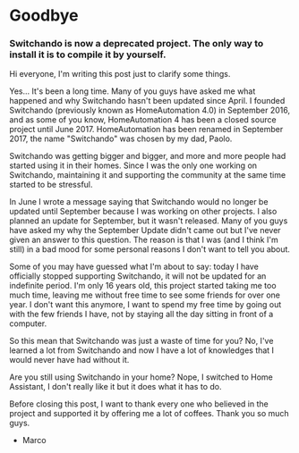 # Goodbye

### Switchando is now a deprecated project. The only way to install it is to compile it by yourself.



Hi everyone, I'm writing this post just to clarify some things.

Yes... It's been a long time. Many of you guys have asked me what happened and why Switchando hasn't been updated since April.
I founded Switchando (previously known as HomeAutomation 4.0) in September 2016, and as some of you know, HomeAutomation 4 has been a closed source project until June 2017.
HomeAutomation has been renamed in September 2017, the name "Switchando" was chosen by my dad, Paolo.

Switchando was getting bigger and bigger, and more and more people had started using it in their homes. Since I was the only one working on Switchando, maintaining it and supporting the community at the same time started to be stressful.

In June I wrote a message saying that Switchando would no longer be updated until September because I was working on other projects. I also planned an update for September, but it wasn't released.
Many of you guys have asked my why the September Update didn't came out but I've never given an answer to this question. The reason is that I was (and I think I'm still) in a bad mood for some personal reasons I don't want to tell you about.

Some of you may have guessed what I'm about to say: today I have officially stopped supporting Switchando, it will not be updated for an indefinite period. I'm only 16 years old, this project started taking me too much time, leaving me without free time to see some friends for over one year. I don't want this anymore, I want to spend my free time by going out with the few friends I have, not by staying all the day sitting in front of a computer.

So this mean that Switchando was just a waste of time for you? No, I've learned a lot from Switchando and now I have a lot of knowledges that I would never have had without it.

Are you still using Switchando in your home? Nope, I switched to Home Assistant, I don't really like it but it does what it has to do.

Before closing this post, I want to thank every one who believed in the project and supported it by offering me a lot of coffees.
Thank you so much guys.
- Marco
